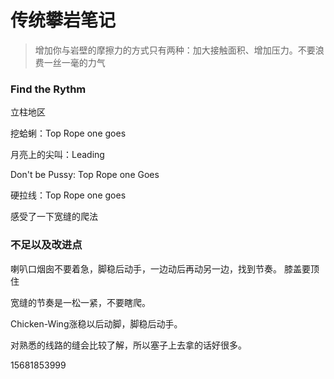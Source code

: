 # 传统攀岩笔记
> 增加你与岩壁的摩擦力的方式只有两种：加大接触面积、增加压力。不要浪费一丝一毫的力气


### Find the Rythm

立柱地区

挖蛤蜊：Top Rope one goes

月亮上的尖叫：Leading

Don't be Pussy: Top Rope one Goes

硬拉线：Top Rope one goes

感受了一下宽缝的爬法

### 不足以及改进点

喇叭口烟囱不要着急，脚稳后动手，一边动后再动另一边，找到节奏。 膝盖要顶住

宽缝的节奏是一松一紧，不要瞎爬。

Chicken-Wing涨稳以后动脚，脚稳后动手。

对熟悉的线路的缝会比较了解，所以塞子上去拿的话好很多。


15681853999